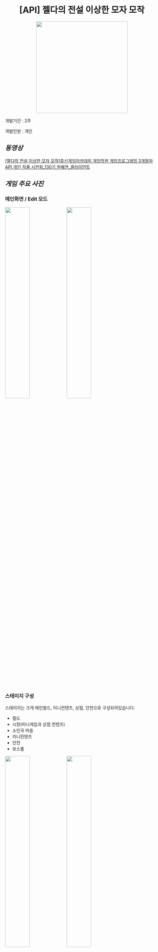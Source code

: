 <div align="center">

# [API] 젤다의 전설 이상한 모자 모작


<img src="https://user-images.githubusercontent.com/106663427/236747771-7753267d-4e14-4942-9873-62f6405765d7.png" width="300" height="300"/>
</div>

개발기간 : 2주

개발인원 : 개인

## *동영상*
[[젤다의 전설 이상한 모자 모작]쥬신게임아카데미 게임학원 게임프로그래밍 3개월차 API 개인 작품 시연회_130기 원혜연_클라이언트](https://www.youtube.com/watch?v=Ol5pRMpzDj4)

## *게임 주요 사진*
### 메인화면 / Edit 모드
<img src="https://user-images.githubusercontent.com/106663427/236748542-67f28ab2-2102-4616-bce5-c36f1fc81471.png" width="40%"><img src="https://user-images.githubusercontent.com/106663427/236749385-6833800f-26bc-483d-b3e1-051e2032a9e2.png" width="40%">

### 스테이지 구성
스테이지는 크게 메인필드, 미니컨텐츠, 상점, 던전으로 구성되어있습니다.
- 필드
- 시장(미니게임과 상점 컨텐츠)
- 소인국 마을
- 미니컨텐츠
- 던전
- 보스룸

<img src="https://user-images.githubusercontent.com/106663427/236750713-89ccdaa2-50df-41dd-8f85-ff788f45b239.png" width="40%"><img src="https://user-images.githubusercontent.com/106663427/236750725-5d060bcf-3160-40e8-897e-889af915f778.png" width="40%">

<img src="https://user-images.githubusercontent.com/106663427/236751591-ec68fa59-c5ef-4574-a26b-79fd41ba3738.png" width="40%"><img src="https://user-images.githubusercontent.com/106663427/236751601-a02f9081-c519-4035-93fc-6336292057e1.png" width="40%">

<img src="https://user-images.githubusercontent.com/106663427/236751610-1d3c7f5d-b087-4866-acf2-a27b034d2a70.png" width="40%"><img src="https://user-images.githubusercontent.com/106663427/236751624-54cdab9f-fc2d-4240-b95f-56b71a519dca.png" width="40%">




## *컨텐츠 및 기능 설명*


### 1. 플레이어
<img src="https://user-images.githubusercontent.com/106663427/236753066-37f41e9a-7619-4622-bd1c-2342c7f640a3.gif" width="40%">

플레이어는 상하좌우 움직임, 구르기, 피격, 타격 등 여러 애니메이션이 존재합니다.

몬스터랑 충돌시 피격 모션이 되며 HP가 감소됩니다.

### 2. 아이템/스킬

아이템은 상점에서 구매 가능한 일반 아이템과, 퀘스트로 얻을 수 있는 아이템으로 나뉩니다.
또한 특정 퀘스트 완료시 얻을 수 있는 스킬 기능도 추가했습니다.

<aside>

- 일반 검
- 지팡이 : 식물을 성장시킬 때도 사용
- 활 : 일직선으로 공격
- 부메랑 : 회전하며 다시 돌아옴
- 방패 : 공격 방어
- 랜턴 : 불을 키는 용도로 사용
- 탈것 : 말(스피드 증가)
</aside>

### 3. NPC

NPC는 공통적으로 플레이어와 Rect 충돌하면 말풍선을 표시하며 대화 기능을 나타냅니다.

- 아빠 : 다가가서 space를 누르면 퀘스트가 활성화 됩니다.
- 신발 가게 아저씨 : 키보드 미니게임을 진행하고, 게임 성공 시 퀘스트가 완료 되며 탈것(말)을 획득합니다.
- 상점 로봇
- 소인국 마을 주민 : 일반 대화만 가능한 요정들과 퀘스트를 진행할 수 있는 이벤트 요정들이 있습니다.
- 소인국 마을 촌장 : 소인국 마을에서 진행되는 모든 퀘스트를 완료한 뒤 촌장에게 가면 스페셜 스킬을 얻을 수 있습니다.

### 4. 몬스터

- 뱀 : 플레이어에게 천천히 다가갑니다.
- 문어 : 돌 불렛을 플레이어 방향으로 직선으로 발사합니다.
- 고블린 : 플레이어가 일정 거리 내에 도달하면 플레이어를 향해 돌진합니다.
- 돌 몬스터 : 플레이어를 향해 점프하며 내리찍은 주변에 공격을 가합니다.
- 보스 : 3가지 패턴으로 구성했습니다.
    - 랜덤한 3방향으로 불렛 발사
    - 체력 50% 미만 시 몬스터를 생성하면서 공전하는 전기구체 생성
    - 체력 30% 미만 시 텔레포트를 하며 레이저 발사

### 5. UI

<img src="https://user-images.githubusercontent.com/106663427/236754129-a224c446-7c46-4d19-8d51-f0eae5bc4def.png" width="40%"><img src="https://user-images.githubusercontent.com/106663427/236754137-f8377ac0-2ba6-4b90-bc48-4bdd2b2a70c1.png" width="40%">

- UI는 인벤토리창과 퀘스트 창이 있습니다. 인벤토리 창에서는 방향키를 통해 아이템을 고를 수 있고 해당 아이템을 Q창과 W창에 구분하여 장착 시킬 수 있습니다. 퀘스트 창은 현재 받은 퀘스트 내용을 보여주고 완료된 퀘스트는 파란색으로 표시됩니다.
- 메인 플레이에서는 UI는 아이템 착용 창 / 다이아 개수 / 열쇠 개수 / HP가 존재하며, HP 감소시 하트의 1/4가 감소되는 형태입니다.
- UI Object들을 관리하는 UI_Manager를 따로 만들어서, 해당 Manager내에서 플레이어로부터 Hp, 보유 다이아, 보유 열쇠들을 받아오게 했습니다. 그리고 해당 수 만큼 화면에 업데이트 하게 처리했습니다.

### 6. 이벤트 오브젝트

### 소인화 변신
<img src="https://user-images.githubusercontent.com/106663427/236754465-94eaf9fa-824f-4cf8-b0a4-eefdbc0ee812.png" width="40%">

- 소인화 변신 : 특정 공간에서 특정 키를 누르면 미니 모드로 변하게 됩니다 → 소인국 마을로 이동하는 것이 가능해집니다.

<img src="https://user-images.githubusercontent.com/106663427/236754569-577ed09a-9ba7-4203-a14e-09a34ef0d9de.gif" width="40%">

- 던전 퍼즐 : 싱글톤 패턴을 이용해서 던전 내부의 바닥 타일을 밟으면 문이 열리게 처리했습니다.
- 꺼진 횃불을 랜턴을 이용하여 켜지게 하였습니다.
- 버섯을 잡아당겨서 멀리 있는 곳까지 도약하도록 처리했습니다.

### 7. 미니컨텐츠/미니게임

- **신발가게 아저씨의 키보드게임**

신발이 가리키는 방향으로 키보드를 누르는 게임입니다. 총 3번의 턴을 성공하면 보상으로 탈것 획득합니다.

<img src="https://user-images.githubusercontent.com/106663427/236756290-3f2ca804-c103-4b04-b998-0b35c9184000.png" width="40%"><img src="https://user-images.githubusercontent.com/106663427/236756356-f1f77db7-667c-4e24-bf97-0ce24979ca0f.gif" width="40%">


- **욕심꾸러기 요정과의 가위바위보**

랜덤으로 가위바위보 게임을 진행합니다. 욕심꾸러기 요정의 비위를 맞춰줘야해서 3번 져줘야 게임 승리합니다.

<img src="https://user-images.githubusercontent.com/106663427/236756476-335b43f1-f50b-4502-93cb-84c80ddd9edf.png" width="40%"><img src="https://user-images.githubusercontent.com/106663427/236756490-4898be3e-a0d6-4244-8a01-8bd9ada4ef6f.png" width="40%">


- **꽃의 요정을 위해 식물 키우기**

꽃의 요정의 부탁으로 식물을 키워야합니다. 해당 식물은 마법지팡이의 주문으로부터 자라기때문에 링크가 지팡이를 장착하고 화분을 향해 공격해야 꽃이 자랍니다. 모든 꽃이 자라면 보상을 획득합니다.

<img src="https://user-images.githubusercontent.com/106663427/236756637-858db66b-1992-45e1-bdcb-8f4477adf8af.png" width="40%"><img src="https://user-images.githubusercontent.com/106663427/236756764-88957305-3f64-4c04-b543-ef473cc05ca9.gif" width="40%">

### 8. **Client Mode/Edit  Mode**

<img src="https://user-images.githubusercontent.com/106663427/236748542-67f28ab2-2102-4616-bce5-c36f1fc81471.png" width="40%"><img src="https://user-images.githubusercontent.com/106663427/236749385-6833800f-26bc-483d-b3e1-051e2032a9e2.png" width="40%">

메인화면. Space 키를 누를시 메뉴 선택화면으로 이동합니다.

Edit 모드를 통해 맵 Object를 설치하는 툴을 만들었습니다. Start 버튼을 누르면 Client 모드로 게임이 실행됩니다.

<img src="https://user-images.githubusercontent.com/106663427/236756929-860b5932-9174-4042-b054-15b629aea845.gif" width="30%">

- 에디트 모드의 경우 마우스피킹을 통해서 충돌렉트의 타입을 설정했고, 이틀 통해 플레이어가 접근 가능한 공간과 접근 불가능한 공간을 구분짓게 했습니다.
- 해당 설치 데이터는 dat 파일로 저장하게 하여 클라이언트에 바로 연동 가능하게 했습니다. 오브젝트 또한 툴 안에서 마우스 좌표로 설치 가능하게 했습니다.
- Block, Water, Fall 등 플레이어가 충돌하는 타일의 종류에 따라 이루어지는 상호작용이 다릅니다.
    - Water - 해당 렉트와 충돌하면 플레이어가 물에 빠져서 체력이 깎이고 리스폰 됩니다.

        <img src="https://user-images.githubusercontent.com/106663427/236757038-c7747047-3539-4727-842c-a7a5d58beef6.gif" width="40%">
        
    - Fall - 플레이어가 낭떠러지에 떨어지고 체력이 깎이고 리스폰 됩니다.

        <img src="https://user-images.githubusercontent.com/106663427/236757074-5d503b37-5e1e-42b3-b542-aca415420fb0.gif" width="40%">
        
    - Block - 일반 충돌 렉트로 플레이어의 이동 경로를 제어합니다.

### 9. 기타 환경

- 풀/잔디 :풀이 자라있을 땐 지나갈 수 없지만 칼로 자르면 지나갈 수 있게 했습니다.

- 항아리 : 항아리를 들고 움직일 수 있으며 던져서 아이템을 획득할 수 있습니다. 아이템은 랜덤으로 다이아, 하트가 나옵니다.

## *기술적 요소*

자세한 코드 설명은 기술소개서 혹은 프로젝트 내에서 확인 가능합니다.

- 상/하체 2D 스프라이트 애니메이션
- 추상 팩토리 패턴  AbstractFactory 패턴 사용
- 윈도우 좌표계에서의 렉트 충돌, 충돌처리
- 포물선운동, 점프 기능
- TileManager를 만들어서 던전 퍼즐 깨기
- 오브젝트 X/Y 컬링 ScrollManager
